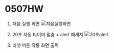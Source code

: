 # 0507HW
1. 처음 실행 화면
![처음실행화면](https://github.com/user-attachments/assets/a2e0ec94-88b0-44f7-bd8f-1eb8ae2acadd)

2. 20초 자동 타이머 멈춤 + alert 메세지
![20초alert](https://github.com/user-attachments/assets/bf47551b-7fc9-4e5d-95b1-56216d19dded)

3. 리셋 버튼 작동 화면 출력
